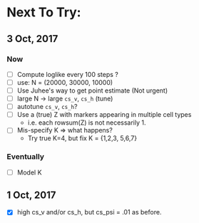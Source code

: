# Next To Try:

## 3 Oct, 2017

### Now 
- [ ] Compute loglike every 100 steps ?
- [ ] use: N = (20000, 30000, 10000)
- [ ] Use Juhee's way to get point estimate (Not urgent)
- [ ] large N -> large `cs_v`, `cs_h` (tune)
- [ ] autotune `cs_v`, `cs_h`?
- [ ] Use a (true) Z with markers appearing in multiple cell types
    - i.e. each rowsum(Z) is not necessarily 1.
- [ ] Mis-specify K => what happens? 
    - Try true K=4, but fix K = {1,2,3, 5,6,7}

### Eventually 
- [ ] Model K


## 1 Oct, 2017
- [x] high cs_v and/or cs_h, but cs_psi = .01 as before.
